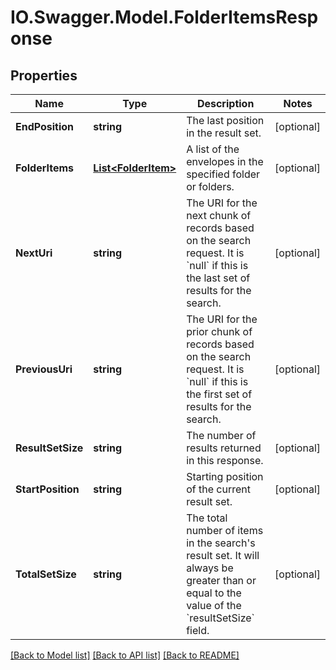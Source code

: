 # IO.Swagger.Model.FolderItemsResponse
## Properties

Name | Type | Description | Notes
------------ | ------------- | ------------- | -------------
**EndPosition** | **string** | The last position in the result set.  | [optional] 
**FolderItems** | [**List&lt;FolderItem&gt;**](FolderItem.md) | A list of the envelopes in the specified folder or folders.  | [optional] 
**NextUri** | **string** | The URI for the next chunk of records based on the search request. It is &#x60;null&#x60; if this is the last set of results for the search.  | [optional] 
**PreviousUri** | **string** | The URI for the prior chunk of records based on the search request. It is &#x60;null&#x60; if this is the first set of results for the search.  | [optional] 
**ResultSetSize** | **string** | The number of results returned in this response.  | [optional] 
**StartPosition** | **string** | Starting position of the current result set. | [optional] 
**TotalSetSize** | **string** | The total number of items in the search&#39;s result set. It will always be greater than or equal to the value of the &#x60;resultSetSize&#x60; field. | [optional] 

[[Back to Model list]](../README.md#documentation-for-models) [[Back to API list]](../README.md#documentation-for-api-endpoints) [[Back to README]](../README.md)

